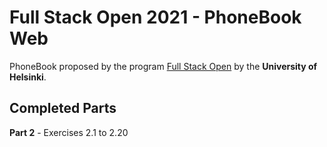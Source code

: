 # Full Stack Open 2021 - PhoneBook Web
PhoneBook proposed by the program [Full Stack Open](https://fullstackopen.com/en) by the **University of Helsinki**.

## Completed Parts
**Part 2** - Exercises 2.1 to 2.20 <br>
